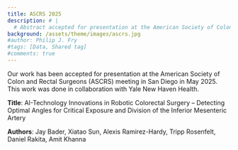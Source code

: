```yaml
---
title: ASCRS 2025
description: # |
  # Abstract accepted for presentation at the American Society of Colon and Rectal Surgeons (ASCRS) 2025
background: /assets/theme/images/ascrs.jpg
#author: Philip J. Fry
#tags: [Data, Shared tag]
#comments: true
---
```

Our work has been accepted for presentation at the American Society of Colon and Rectal Surgeons (ASCRS) meeting in San Diego in May 2025.  This work was done in collaboration with Yale New Haven Health. 

**Title**: AI-Technology Innovations in Robotic Colorectal Surgery – Detecting Optimal Angles for Critical Exposure and Division of the Inferior Mesenteric Artery

**Authors**: Jay Bader, Xiatao Sun, Alexis Ramirez-Hardy, Tripp Rosenfelt, Daniel Rakita, Amit Khanna

